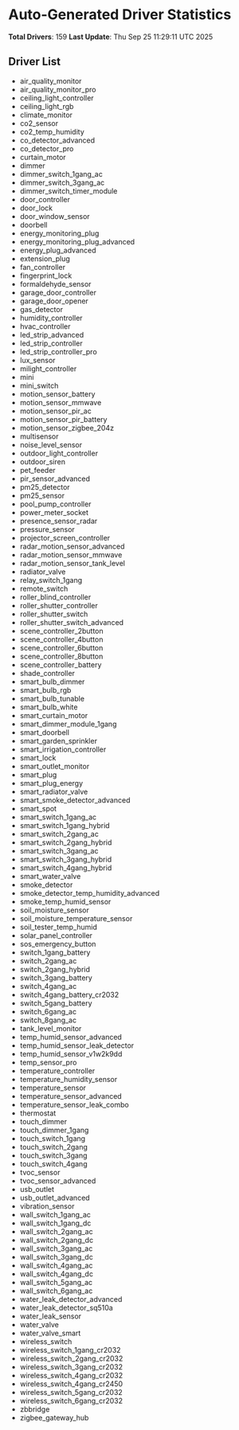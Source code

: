 # Auto-Generated Driver Statistics

**Total Drivers**: 159
**Last Update**: Thu Sep 25 11:29:11 UTC 2025

## Driver List
- air_quality_monitor
- air_quality_monitor_pro
- ceiling_light_controller
- ceiling_light_rgb
- climate_monitor
- co2_sensor
- co2_temp_humidity
- co_detector_advanced
- co_detector_pro
- curtain_motor
- dimmer
- dimmer_switch_1gang_ac
- dimmer_switch_3gang_ac
- dimmer_switch_timer_module
- door_controller
- door_lock
- door_window_sensor
- doorbell
- energy_monitoring_plug
- energy_monitoring_plug_advanced
- energy_plug_advanced
- extension_plug
- fan_controller
- fingerprint_lock
- formaldehyde_sensor
- garage_door_controller
- garage_door_opener
- gas_detector
- humidity_controller
- hvac_controller
- led_strip_advanced
- led_strip_controller
- led_strip_controller_pro
- lux_sensor
- milight_controller
- mini
- mini_switch
- motion_sensor_battery
- motion_sensor_mmwave
- motion_sensor_pir_ac
- motion_sensor_pir_battery
- motion_sensor_zigbee_204z
- multisensor
- noise_level_sensor
- outdoor_light_controller
- outdoor_siren
- pet_feeder
- pir_sensor_advanced
- pm25_detector
- pm25_sensor
- pool_pump_controller
- power_meter_socket
- presence_sensor_radar
- pressure_sensor
- projector_screen_controller
- radar_motion_sensor_advanced
- radar_motion_sensor_mmwave
- radar_motion_sensor_tank_level
- radiator_valve
- relay_switch_1gang
- remote_switch
- roller_blind_controller
- roller_shutter_controller
- roller_shutter_switch
- roller_shutter_switch_advanced
- scene_controller_2button
- scene_controller_4button
- scene_controller_6button
- scene_controller_8button
- scene_controller_battery
- shade_controller
- smart_bulb_dimmer
- smart_bulb_rgb
- smart_bulb_tunable
- smart_bulb_white
- smart_curtain_motor
- smart_dimmer_module_1gang
- smart_doorbell
- smart_garden_sprinkler
- smart_irrigation_controller
- smart_lock
- smart_outlet_monitor
- smart_plug
- smart_plug_energy
- smart_radiator_valve
- smart_smoke_detector_advanced
- smart_spot
- smart_switch_1gang_ac
- smart_switch_1gang_hybrid
- smart_switch_2gang_ac
- smart_switch_2gang_hybrid
- smart_switch_3gang_ac
- smart_switch_3gang_hybrid
- smart_switch_4gang_hybrid
- smart_water_valve
- smoke_detector
- smoke_detector_temp_humidity_advanced
- smoke_temp_humid_sensor
- soil_moisture_sensor
- soil_moisture_temperature_sensor
- soil_tester_temp_humid
- solar_panel_controller
- sos_emergency_button
- switch_1gang_battery
- switch_2gang_ac
- switch_2gang_hybrid
- switch_3gang_battery
- switch_4gang_ac
- switch_4gang_battery_cr2032
- switch_5gang_battery
- switch_6gang_ac
- switch_8gang_ac
- tank_level_monitor
- temp_humid_sensor_advanced
- temp_humid_sensor_leak_detector
- temp_humid_sensor_v1w2k9dd
- temp_sensor_pro
- temperature_controller
- temperature_humidity_sensor
- temperature_sensor
- temperature_sensor_advanced
- temperature_sensor_leak_combo
- thermostat
- touch_dimmer
- touch_dimmer_1gang
- touch_switch_1gang
- touch_switch_2gang
- touch_switch_3gang
- touch_switch_4gang
- tvoc_sensor
- tvoc_sensor_advanced
- usb_outlet
- usb_outlet_advanced
- vibration_sensor
- wall_switch_1gang_ac
- wall_switch_1gang_dc
- wall_switch_2gang_ac
- wall_switch_2gang_dc
- wall_switch_3gang_ac
- wall_switch_3gang_dc
- wall_switch_4gang_ac
- wall_switch_4gang_dc
- wall_switch_5gang_ac
- wall_switch_6gang_ac
- water_leak_detector_advanced
- water_leak_detector_sq510a
- water_leak_sensor
- water_valve
- water_valve_smart
- wireless_switch
- wireless_switch_1gang_cr2032
- wireless_switch_2gang_cr2032
- wireless_switch_3gang_cr2032
- wireless_switch_4gang_cr2032
- wireless_switch_4gang_cr2450
- wireless_switch_5gang_cr2032
- wireless_switch_6gang_cr2032
- zbbridge
- zigbee_gateway_hub

